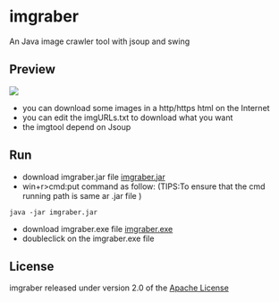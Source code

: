 # imgraber
 An Java  image crawler tool with jsoup and swing 
## Preview 
![](https://images2018.cnblogs.com/blog/1128666/201803/1128666-20180313110652736-1399146036.png)

- you can download some images in a http/https html on the Internet
- you can edit the imgURLs.txt to download what you want
- the imgtool depend on Jsoup 
## Run
- download imgraber.jar file [imgraber.jar](https://github.com/Himi7362/imgraber/raw/master/imgraber.jar)
- win+r>cmd:put command as follow: (TIPS:To ensure that the cmd running path is same ar .jar file  )
```
java -jar imgraber.jar
```
 - download imgraber.exe file [imgraber.exe](https://github.com/Himi7362/imgraber/raw/master/Imgraber.exe)
 - doubleclick on the imgraber.exe file
## License
imgraber released under version 2.0 of the [Apache License](http://www.apache.org/licenses/LICENSE-2.0)

